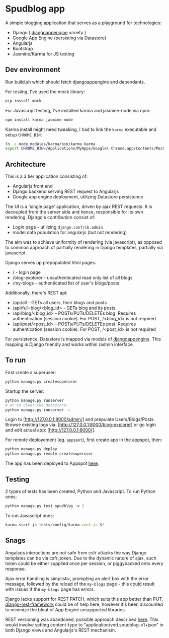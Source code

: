 Spudblog app
============

A simple blogging application that serves as a playground for technologies:

* Django ( [djangoappengine](https://github.com/django-nonrel/djangoappengine) variety )
* Google App Engine (persisting via Datastore)
* Angularjs
* Bootstrap
* Jasmine/Karma for JS testing


Dev environment
---------------

Run build.sh which should fetch djangoappengine and dependants.

For testing, I've used the mock library:
```bash
pip install mock
```

For Javascript testing, I've installed karma and jasmine-node via npm:

```javascript
npm install karma jasmine-node
```

Karma install might need tweaking, I had to link the `karma` executable and setup `CHROME_BIN`:
```bash
ln -s node_modules/karma/bin/karma karma
export CHROME_BIN=/Applications/MyApps/Google\ Chrome.app/Contents/MacOS/Google\ Chrome
```

Architecture
------------

This is a 3 tier application consisting of:

* Angularjs front end
* Django backend serving REST request to Angularjs
* Google app engine deployment, utilizing Datastore persistence

The UI is a 'single page' application, driven by ajax REST requests.  It is decoupled from the server side
and hence, responsible for its own rendering.  Django's contribution consist of:

* Login page - utilizing `django.contrib.admin`
* model data population for angularjs (but not rendering)

The aim was to achieve uniformity of rendering (via javascript), as opposed to common approach of partially rendering
in Django templates, partially via javascript.

Django serves up prepopulated html pages:

* / - login page
* /blog-explorer - unauthenticated read only list of all blogs
* /my-blogs - authenticated list of user's blogs/posts

Additionally, there's REST api:
* /api/all - GETs all users, their blogs and posts
* /api/full-blog/<blog_id> - GETs blog and its posts
* /api/blog/<blog_id> - POSTs/PUTs/DELETEs blog.  Requires authentication (session cookie).  For POST, /<blog_id> is not required
* /api/post/<post_id> - POSTs/PUTs/DELETEs post.  Requires authentication (session cookie).  For POST, /<post_id> is not required

For persistence, Datastore is mapped via models of [djangoappengine](https://github.com/django-nonrel/djangoappengine).  This mapping
is Django friendly and works within /admin interface.


To run
------

First create a superuser:
```bash
python manage.py createsuperuser
```
Startup the server:
```bash
python manage.py runserver
# or to clear the datastore:
python manage.py runserver -c
```

Login to [http://127.0.0.1:8000/admin/] and prepulate Users/Blogs/Posts.
Browse existing logs via: [http://127.0.0.1:8000/blog-explorer] or go login and edit actual app: [http://127.0.0.1:8000/].

For remote deployement (eg. `appspot`), first create app in the appspot, then:
```bash
python manage.py deploy
python manage.py remote createsuperuser
```

The app has been deployed to Appspot [here](http://spudblog-ks.appspot.com/).


Testing
-------

2 types of tests has been created, Python and Javascript.  To run Python ones:
```python
python manage.py test spudblog -v 2
```

To run Javascript ones:
```javascript
karma start js-tests/config/karma.conf.js $*
```


Snags
-----

Angularjs interactions are not safe from csfr attacks the way Django templates can be via csfr_token.
Due to the dynamic nature of ajax, such token could be either supplied once per session, or piggybacked
onto every response.

Ajax error handling is simplistic, prompting an alert box with the error message, followed by the
reload of the `my-blogs` page - this could result with issues if the `my-blogs` page has errors.

Django lacks support for REST PATCH, which suits this app better than PUT.
[django-rest-framework](http://django-rest-framework.org/) could be of help here,
however it's been discounted to minimize the bloat of App Engine unsupported libraries.

REST versioning was abandoned, possible approach described [here](http://blog.steveklabnik.com/posts/2011-07-03-nobody-understands-rest-or-http#i_want_my_api_to_be_versioned).  This would involve setting content-type to "application/vnd.spudblog-v1+json"
in both Django views and Angularjs's REST mechanism.